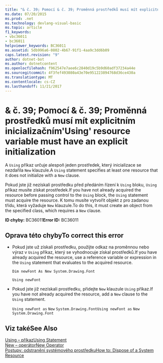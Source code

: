 ```yaml
---
title: "& č. 39; Pomocí & č. 39; Proměnná prostředků musí mít explicitním inicializačním"
ms.date: 07/20/2015
ms.prod: .net
ms.technology: devlang-visual-basic
ms.topic: article
f1_keywords:
- vbc36011
- bc36011
helpviewer_keywords: BC36011
ms.assetid: 5db996a6-0802-4b67-91f1-4aa9c3dd6b09
caps.latest.revision: "9"
author: dotnet-bot
ms.author: dotnetcontent
ms.openlocfilehash: f962547e7aee6c2840d19c5b9d60adf37234a44e
ms.sourcegitcommit: 4f3fef493080a43e70e951223894768d36ce430a
ms.translationtype: MT
ms.contentlocale: cs-CZ
ms.lasthandoff: 11/21/2017
---
```

# <a name="39using39-resource-variable-must-have-an-explicit-initialization"></a><span data-ttu-id="8de15-102">& č. 39; Pomocí & č. 39; Proměnná prostředků musí mít explicitním inicializačním</span><span class="sxs-lookup"><span data-stu-id="8de15-102">&#39;Using&#39; resource variable must have an explicit initialization</span></span>
<span data-ttu-id="8de15-103">A `Using` příkaz určuje alespoň jeden prostředek, který inicializace se nezdařila `New` klauzule.</span><span class="sxs-lookup"><span data-stu-id="8de15-103">A `Using` statement specifies at least one resource that it does not initialize with a `New` clause.</span></span>  
  
 <span data-ttu-id="8de15-104">Pokud jste již nezískali prostředku před předáním řízení k `Using` bloku, `Using` příkaz musíte získat prostředek.</span><span class="sxs-lookup"><span data-stu-id="8de15-104">If you have not already acquired the resource before passing control to the `Using` block, the `Using` statement must acquire the resource.</span></span> <span data-ttu-id="8de15-105">K tomu musíte vytvořit objekt z pro zadanou třídu, která vyžaduje `New` klauzule.</span><span class="sxs-lookup"><span data-stu-id="8de15-105">To do this, it must create an object from the specified class, which requires a `New` clause.</span></span>  
  
 <span data-ttu-id="8de15-106">**ID chyby:** BC36011</span><span class="sxs-lookup"><span data-stu-id="8de15-106">**Error ID:** BC36011</span></span>  
  
## <a name="to-correct-this-error"></a><span data-ttu-id="8de15-107">Oprava této chyby</span><span class="sxs-lookup"><span data-stu-id="8de15-107">To correct this error</span></span>  
  
-   <span data-ttu-id="8de15-108">Pokud jste už získali prostředku, použijte odkaz na proměnnou nebo výraz v `Using` příkaz, který se vyhodnocuje získal prostředků.</span><span class="sxs-lookup"><span data-stu-id="8de15-108">If you have already acquired the resource, use a reference variable or expression in the `Using` statement that evaluates to the acquired resource.</span></span>  
  
     `Dim newFont As New System.Drawing.Font`  
  
     `Using newFont`  
  
-   <span data-ttu-id="8de15-109">Pokud jste již nezískali prostředku, přidejte `New` klauzule `Using` příkaz.</span><span class="sxs-lookup"><span data-stu-id="8de15-109">If you have not already acquired the resource, add a `New` clause to the `Using` statement.</span></span>  
  
     <span data-ttu-id="8de15-110">`Using newFont as`   `New`   `System.Drawing.Font`</span><span class="sxs-lookup"><span data-stu-id="8de15-110">`Using newFont as`   `New`   `System.Drawing.Font`</span></span>  
  
## <a name="see-also"></a><span data-ttu-id="8de15-111">Viz také</span><span class="sxs-lookup"><span data-stu-id="8de15-111">See Also</span></span>  
 [<span data-ttu-id="8de15-112">Using – příkaz</span><span class="sxs-lookup"><span data-stu-id="8de15-112">Using Statement</span></span>](../../visual-basic/language-reference/statements/using-statement.md)  
 [<span data-ttu-id="8de15-113">New – operátor</span><span class="sxs-lookup"><span data-stu-id="8de15-113">New Operator</span></span>](../../visual-basic/language-reference/operators/new-operator.md)  
 [<span data-ttu-id="8de15-114">Postupy: odstranění systémového prostředku</span><span class="sxs-lookup"><span data-stu-id="8de15-114">How to: Dispose of a System Resource</span></span>](../../visual-basic/programming-guide/language-features/control-flow/how-to-dispose-of-a-system-resource.md)
